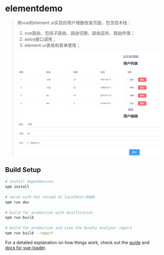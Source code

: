 # elementdemo

> 用vue和element ui实现的用户增删改查页面，包含技术栈：
>
> 1. vue路由，包括子路由、路由切换、路由监听、路由传值；
> 2. axios接口调用；
> 3. element-ui表格和表单使用；
>
> ![userManage](src\assets\userManage.png)

## Build Setup

``` bash
# install dependencies
npm install

# serve with hot reload at localhost:8080
npm run dev

# build for production with minification
npm run build

# build for production and view the bundle analyzer report
npm run build --report
```

For a detailed explanation on how things work, check out the [guide](http://vuejs-templates.github.io/webpack/) and [docs for vue-loader](http://vuejs.github.io/vue-loader).
